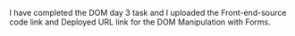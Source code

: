 I have completed the DOM day 3 task and I uploaded the Front-end-source code link and Deployed URL link for the DOM Manipulation with Forms.
